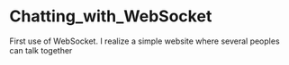 # Chatting_with_WebSocket
First use of WebSocket. I realize a simple website where several peoples can talk together

